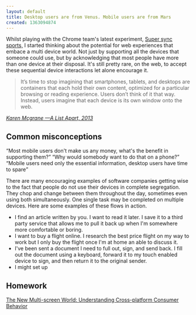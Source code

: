 ```yaml
---
layout: default
title: Desktop users are from Venus. Mobile users are from Mars
created: 1363094874
---
```

<p>Whilst playing with the Chrome team's latest experiment, <a href="http://chrome.com/supersyncsports/">Super sync sports,</a> I started thinking about the potential for web experiences that embace a multi device world. Not just by supporting all the devices that someone could use, but by acknowledging that most people have more than one device at their disposal. It's still pretty rare, on the web, to accept these sequential device interactions let alone encourage it.</p>

<blockquote>It’s time to stop imagining that smartphones, tablets, and desktops are containers that each hold their own content, optimized for a particular browsing or reading experience. Users don’t think of it that way. Instead, users imagine that each device is its own window onto the web.</blockquote>
<cite><a href="http://alistapart.com/column/windows-on-the-web">Karen Mcgrane —A List Apart, 2013</a></cite>

<h2>Common misconceptions</h2>

<q>Most mobile users don't make us any money, what's the benefit in supporting them?</q>
<q>Why would somebody want to do that on a phone?</q>
<q>Mobile users need only the essential information, desktop users have time to spare</q>

<p>There are many encouraging examples of software companies getting wise to the fact that people do not use their devices in complete segregation. They chop and change between them throughout the day, sometimes even using both simultaneously. One single task may be completed on multiple devices. Here are some examples of these flows in action.</p>

<ul>
	<li>I find an article written by you. I want to read it later. I save it to a third party service that allows me to pull it back up when I'm somewhere more comfortable or boring.</li>
<li>I want to buy a flight online. I research the best price flight on my way to work but I only buy the flight once I'm at home an able to discuss it.</li>
<li>I've been sent a document I need to full out, sign, and send back. I fill out the document using a keyboard, forward it to my touch enabled device to sign, and then return it to the original sender.</li>
<li>I might set up</li>
</ul>
			

<h2>Homework</h2>

<a href="http://services.google.com/fh/files/misc/multiscreenworld_final.pdf">The New Multi-screen World: Understanding Cross-platform Consumer Behavior</a>
